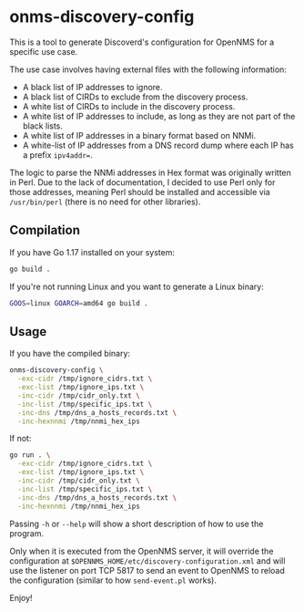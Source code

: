 # onms-discovery-config

This is a tool to generate Discoverd's configuration for OpenNMS for a specific use case.

The use case involves having external files with the following information:

* A black list of IP addresses to ignore.
* A black list of CIRDs to exclude from the discovery process.
* A white list of CIRDs to include in the discovery process.
* A white list of IP addresses to include, as long as they are not part of the black lists.
* A white list of IP addresses in a binary format based on NNMi.
* A white-list of IP addresses from a DNS record dump where each IP has a prefix `ipv4addr=`.

The logic to parse the NNMi addresses in Hex format was originally written in Perl. Due to the lack of documentation, I decided to use Perl only for those addresses, meaning Perl should be installed and accessible via `/usr/bin/perl` (there is no need for other libraries).

## Compilation

If you have Go 1.17 installed on your system:

```bash
go build .
```

If you're not running Linux and you want to generate a Linux binary:

```bash
GOOS=linux GOARCH=amd64 go build .
```

## Usage

If you have the compiled binary:

```bash
onms-discovery-config \
  -exc-cidr /tmp/ignore_cidrs.txt \
  -exc-list /tmp/ignore_ips.txt \
  -inc-cidr /tmp/cidr_only.txt \
  -inc-list /tmp/specific_ips.txt \
  -inc-dns /tmp/dns_a_hosts_records.txt \
  -inc-hexnnmi /tmp/nnmi_hex_ips
```

If not:

```bash
go run . \
  -exc-cidr /tmp/ignore_cidrs.txt \
  -exc-list /tmp/ignore_ips.txt \
  -inc-cidr /tmp/cidr_only.txt \
  -inc-list /tmp/specific_ips.txt \
  -inc-dns /tmp/dns_a_hosts_records.txt \
  -inc-hexnnmi /tmp/nnmi_hex_ips
```

Passing `-h` or `--help` will show a short description of how to use the program.

Only when it is executed from the OpenNMS server, it will override the configuration at `$OPENNMS_HOME/etc/discovery-configuration.xml` and will use the listener on port TCP 5817 to send an event to OpenNMS to reload the configuration (similar to how `send-event.pl` works).

Enjoy!